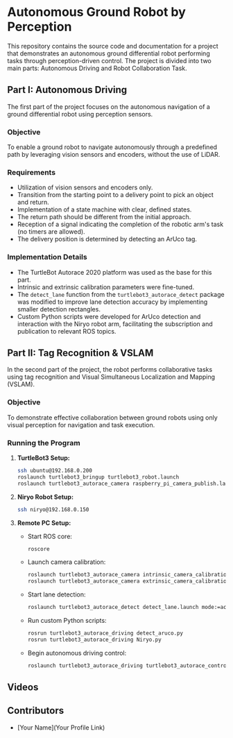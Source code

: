 
# Autonomous Ground Robot by Perception

This repository contains the source code and documentation for a project that demonstrates an autonomous ground differential robot performing tasks through perception-driven control. The project is divided into two main parts: Autonomous Driving and Robot Collaboration Task.

## Part I: Autonomous Driving

The first part of the project focuses on the autonomous navigation of a ground differential robot using perception sensors.

### Objective
To enable a ground robot to navigate autonomously through a predefined path by leveraging vision sensors and encoders, without the use of LiDAR.

### Requirements
- Utilization of vision sensors and encoders only.
- Transition from the starting point to a delivery point to pick an object and return.
- Implementation of a state machine with clear, defined states.
- The return path should be different from the initial approach.
- Reception of a signal indicating the completion of the robotic arm's task (no timers are allowed).
- The delivery position is determined by detecting an ArUco tag.

### Implementation Details
- The TurtleBot Autorace 2020 platform was used as the base for this part.
- Intrinsic and extrinsic calibration parameters were fine-tuned.
- The `detect_lane` function from the `turtlebot3_autorace_detect` package was modified to improve lane detection accuracy by implementing smaller detection rectangles.
- Custom Python scripts were developed for ArUco detection and interaction with the Niryo robot arm, facilitating the subscription and publication to relevant ROS topics.

## Part II: Tag Recognition & VSLAM

In the second part of the project, the robot performs collaborative tasks using tag recognition and Visual Simultaneous Localization and Mapping (VSLAM).

### Objective
To demonstrate effective collaboration between ground robots using only visual perception for navigation and task execution.

### Running the Program

1. **TurtleBot3 Setup:**
   ```sh
   ssh ubuntu@192.168.0.200
   roslaunch turtlebot3_bringup turtlebot3_robot.launch
   roslaunch turtlebot3_autorace_camera raspberry_pi_camera_publish.launch
   ```

2. **Niryo Robot Setup:**
   ```sh
   ssh niryo@192.168.0.150
   ```

3. **Remote PC Setup:**
   - Start ROS core:
     ```sh
     roscore
     ```
   - Launch camera calibration:
     ```sh
     roslaunch turtlebot3_autorace_camera intrinsic_camera_calibration.launch mode:=action
     roslaunch turtlebot3_autorace_camera extrinsic_camera_calibration.launch mode:=action
     ```
   - Start lane detection:
     ```sh
     roslaunch turtlebot3_autorace_detect detect_lane.launch mode:=action
     ```
   - Run custom Python scripts:
     ```sh
     rosrun turtlebot3_autorace_driving detect_aruco.py
     rosrun turtlebot3_autorace_driving Niryo.py
     ```
   - Begin autonomous driving control:
     ```sh
     roslaunch turtlebot3_autorace_driving turtlebot3_autorace_control_lane.launch
     ```

## Videos


## Contributors

- [Your Name](Your Profile Link)

